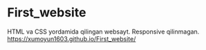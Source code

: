 # First_website
HTML va CSS yordamida qilingan websayt.
Responsive qilinmagan.
https://xumoyun1603.github.io/First_website/
